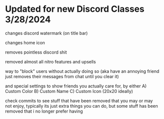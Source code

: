# Updated for new Discord Classes 3/28/2024

changes discord watermark (on title bar)

changes home icon

removes pointless discord shit

removed almost all nitro features and upsells

way to "block" users without actually doing so (aka have an annoying friend just removes their messages from chat until you clear it)


and special settings to show friends you actually care for, by either A) Custom Color B) Custom Name C) Custom Icon (20x20 ideally) 




check commits to see stuff that have been removed that you may or may not enjoy, typically its just extra things you can do, but some stuff has been removed that i no longer prefer having
